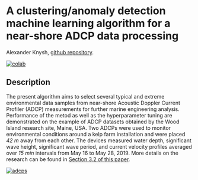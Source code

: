 # A clustering/anomaly detection machine learning algorithm for a near-shore ADCP data processing
Alexander Knysh, [github repository](https://github.com/alexanderknysh/adcpml).

[![colab](https://camo.githubusercontent.com/84f0493939e0c4de4e6dbe113251b4bfb5353e57134ffd9fcab6b8714514d4d1/68747470733a2f2f636f6c61622e72657365617263682e676f6f676c652e636f6d2f6173736574732f636f6c61622d62616467652e737667)](https://colab.research.google.com/github/alexanderknysh/adcpml/blob/main/adcpml.ipynb)

## Description 
The present algorithm aims to select several typical and extreme environmental data samples from near-shore Acoustic Doppler Current Profiler (ADCP) measurements for further marine engineering analysis. Performance of the metod as well as the hyperparameter tuning are demonstrated on the example of ADCP datasets obtained by the Wood Island research site, Maine, USA. Two ADCPs were used to monitor environmental conditions around a kelp farm installation and were placed *42 m* away from each other. The devices measured water depth, significant wave height, significant wave period, and current velocity profiles averaged over *15 min* intervals from May 16 to May 28, 2019. More details on the research can be found in [Section 3.2 of this paper](https://github.com/alexanderknysh/thinplaterbf/blob/main/Methodology%20for%20multidimensional%20approximation%20of%20current%20velocity%20fields%20around%20offshore%20aquaculture%20installations.pdf).

[![adcps](https://user-images.githubusercontent.com/46943028/203622001-0b92fbfe-6029-4542-bce7-f0d0f55905bf.JPG)](https://github.com/alexanderknysh/thinplaterbf/blob/main/Methodology%20for%20multidimensional%20approximation%20of%20current%20velocity%20fields%20around%20offshore%20aquaculture%20installations.pdf)
